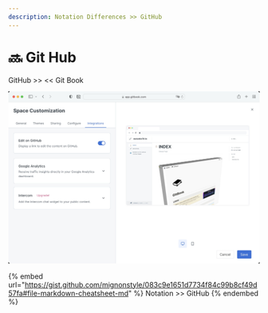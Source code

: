```yaml
---
description: Notation Differences >> GitHub
---
```


# 🔜 Git Hub

GitHub >> << Git Book

![Edit on GitHub](.gitbook/assets/editongithub.jpg)



{% embed url="https://gist.github.com/mignonstyle/083c9e1651d7734f84c99b8cf49d57fa#file-markdown-cheatsheet-md" %}
Notation >> GitHub
{% endembed %}
